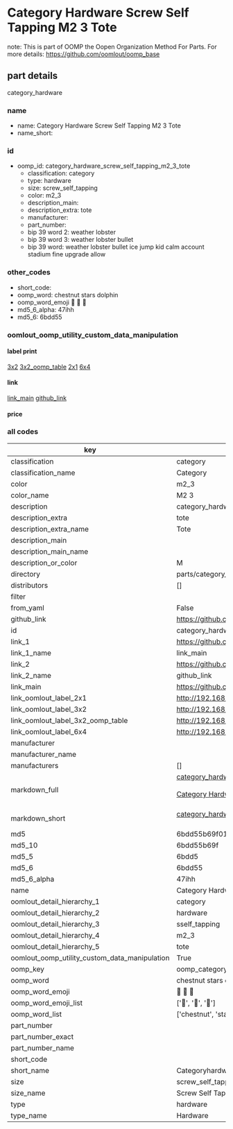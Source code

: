 # Category Hardware Screw Self Tapping M2 3 Tote  

note: This is part of OOMP the Oopen Organization Method For Parts. For more details: https://github.com/oomlout/oomp_base

##  part details



category_hardware

### name
* name: Category Hardware Screw Self Tapping M2 3 Tote
* name_short: 
### id
* oomp_id: category_hardware_screw_self_tapping_m2_3_tote
  * classification: category
  * type: hardware
  * size: screw_self_tapping
  * color: m2_3
  * description_main: 
  * description_extra: tote
  * manufacturer: 
  * part_number: 
  * bip 39 word 2: weather lobster
  * bip 39 word 3: weather lobster bullet
  * bip 39 word: weather lobster bullet ice jump kid calm account stadium fine upgrade allow

### other_codes
* short_code: 
* oomp_word: chestnut stars dolphin
* oomp_word_emoji :chestnut: :stars: :dolphin:
* md5_6_alpha: 47ihh
* md5_6: 6bdd55






### oomlout_oomp_utility_custom_data_manipulation
#### label print
[3x2](http://192.168.1.245:1112/?label=oomp%2047ihh)
[3x2_oomp_table](http://192.168.1.107:1112/?label=oomp%2047ihh)
[2x1](http://192.168.1.242:1112/?label=oomp%2047ihh)
[6x4](http://192.168.1.55:1112/?label=oomp%2047ihh)    

#### link

[link_main](https://github.com/oomlout/oomlout_oomp_current_version_messy/tree/main/parts/category_hardware_screw_self_tapping_m2_3_tote) [github_link](https://github.com/oomlout/oomlout_oomp_part_src/tree/main/parts/category_hardware_screw_self_tapping_m2_3_tote)                             

#### price







### all codes 
| key | value |  
| --- | --- |  
| classification | category |  
| classification_name | Category |  
| color | m2_3 |  
| color_name | M2 3 |  
| description | category_hardware |  
| description_extra | tote |  
| description_extra_name | Tote |  
| description_main |  |  
| description_main_name |  |  
| description_or_color | M  |  
| directory | parts/category_hardware_screw_self_tapping_m2_3_tote |  
| distributors | [] |  
| filter |  |  
| from_yaml | False |  
| github_link | https://github.com/oomlout/oomlout_oomp_part_src/tree/main/parts/category_hardware_screw_self_tapping_m2_3_tote |  
| id | category_hardware_screw_self_tapping_m2_3_tote |  
| link_1 | https://github.com/oomlout/oomlout_oomp_current_version_messy/tree/main/parts/category_hardware_screw_self_tapping_m2_3_tote |  
| link_1_name | link_main |  
| link_2 | https://github.com/oomlout/oomlout_oomp_part_src/tree/main/parts/category_hardware_screw_self_tapping_m2_3_tote |  
| link_2_name | github_link |  
| link_main | https://github.com/oomlout/oomlout_oomp_current_version_messy/tree/main/parts/category_hardware_screw_self_tapping_m2_3_tote |  
| link_oomlout_label_2x1 | http://192.168.1.242:1112/?label=oomp%2047ihh |  
| link_oomlout_label_3x2 | http://192.168.1.245:1112/?label=oomp%2047ihh |  
| link_oomlout_label_3x2_oomp_table | http://192.168.1.107:1112/?label=oomp%2047ihh |  
| link_oomlout_label_6x4 | http://192.168.1.55:1112/?label=oomp%2047ihh |  
| manufacturer |  |  
| manufacturer_name |  |  
| manufacturers | [] |  
| markdown_full | [category_hardware_screw_self_tapping_m2_3_tote](https://github.com/oomlout/oomlout_oomp_current_version_messy/tree/main/parts/category_hardware_screw_self_tapping_m2_3_tote)<br>[](https://github.com/oomlout/oomlout_oomp_current_version_messy/tree/main/parts/category_hardware_screw_self_tapping_m2_3_tote)<br>[Category Hardware Screw Self Tapping M2 3 Tote](https://github.com/oomlout/oomlout_oomp_current_version_messy/tree/main/parts/category_hardware_screw_self_tapping_m2_3_tote)<br><br> |  
| markdown_short | [category_hardware_screw_self_tapping_m2_3_tote](https://github.com/oomlout/oomlout_oomp_current_version_messy/tree/main/parts/category_hardware_screw_self_tapping_m2_3_tote)<br><br> |  
| md5 | 6bdd55b69f018411e93c77023c60cfc5 |  
| md5_10 | 6bdd55b69f |  
| md5_5 | 6bdd5 |  
| md5_6 | 6bdd55 |  
| md5_6_alpha | 47ihh |  
| name | Category Hardware Screw Self Tapping M2 3 Tote |  
| oomlout_detail_hierarchy_1 | category |  
| oomlout_detail_hierarchy_2 | hardware |  
| oomlout_detail_hierarchy_3 | sself_tapping |  
| oomlout_detail_hierarchy_4 | m2_3 |  
| oomlout_detail_hierarchy_5 | tote |  
| oomlout_oomp_utility_custom_data_manipulation | True |  
| oomp_key | oomp_category_hardware_screw_self_tapping_m2_3_tote |  
| oomp_word | chestnut stars dolphin |  
| oomp_word_emoji | :chestnut: :stars: :dolphin: |  
| oomp_word_emoji_list | [':chestnut:', ':stars:', ':dolphin:'] |  
| oomp_word_list | ['chestnut', 'stars', 'dolphin'] |  
| part_number |  |  
| part_number_exact |  |  
| part_number_name |  |  
| short_code |  |  
| short_name | Categoryhardware |  
| size | screw_self_tapping |  
| size_name | Screw Self Tapping |  
| type | hardware |  
| type_name | Hardware |  
